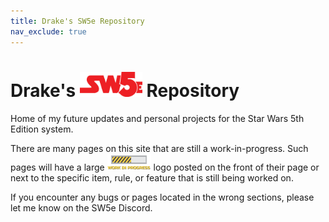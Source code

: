 ```yaml
---
title: Drake's SW5e Repository
nav_exclude: true
---
```


# Drake's <img src='Images/sw5e-logo.png' style= 'float:; width:100px;'> Repository

Home of my future updates and personal projects for the Star Wars 5th Edition system.

There are many pages on this site that are still a work-in-progress. Such pages will have a large <img src='Images/workinprogress.png' style='width:70px;'> logo posted on the front of their page or next to the specific item, rule, or feature that is still being worked on.

If you encounter any bugs or pages located in the wrong sections, please let me know on the SW5e Discord.